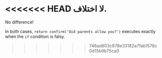 <<<<<<< HEAD
لا اختلاف.
=======
No difference!

In both cases, `return confirm('Did parents allow you?')` executes exactly when the `if` condition is falsy.
>>>>>>> 746ad803c878e33182e7fab1578c0d15b9b75ca0
